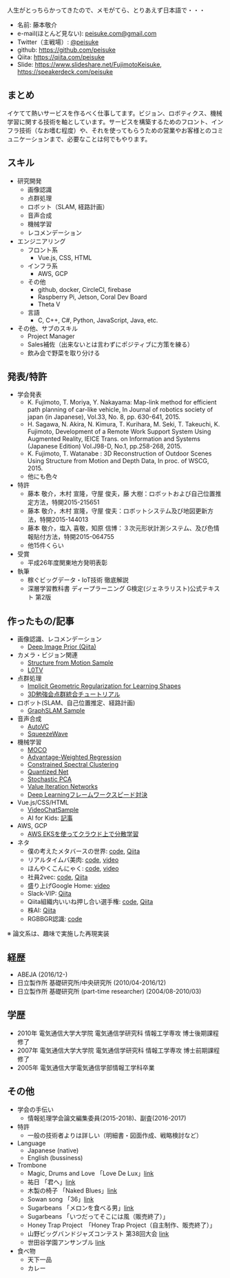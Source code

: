人生がとっちらかってきたので、メモがてら、とりあえず日本語で・・・

- 名前: 藤本敬介
- e-mail(ほとんど見ない): peisuke.com@gmail.com
- Twitter（主戦場）: [@peisuke](https://twitter.com/peisuke)
- github: https://github.com/peisuke
- Qiita: https://qiita.com/peisuke
- Slide: https://www.slideshare.net/FujimotoKeisuke, https://speakerdeck.com/peisuke

## まとめ

イケてて熱いサービスを作るべく仕事してます。ビジョン、ロボティクス、機械学習に関する技術を軸としています。サービスを構築するためのフロント、インフラ技術（なお嗜む程度）や、それを使ってもらうための営業やお客様とのコミュニケーションまで、必要なことは何でもやります。

## スキル

- 研究開発
  - 画像認識
  - 点群処理
  - ロボット（SLAM, 経路計画）
  - 音声合成
  - 機械学習
  - レコメンデーション
- エンジニアリング
  - フロント系
    - Vue.js, CSS, HTML
  - インフラ系
    - AWS, GCP
  - その他
    - github, docker, CircleCI, firebase
    - Raspberry Pi, Jetson, Coral Dev Board
    - Theta V
  - 言語
    - C, C++, C#, Python, JavaScript, Java, etc.
- その他、サブのスキル
  - Project Manager
  - Sales補佐（出来ないとは言わずにポジティブに方策を練る）
  - 飲み会で野菜を取り分ける

## 発表/特許

- 学会発表
  - K. Fujimoto, T. Moriya, Y. Nakayama: Map-link method for efficient path planning of car-like vehicle, In Journal of robotics society of japan (in Japanese), Vol.33, No. 8, pp. 630-641, 2015.
  - H. Sagawa, N. Akira, N. Kimura, T. Kurihara, M. Seki, T. Takeuchi, K. Fujimoto, Development of a Remote Work Support System Using Augmented Reality, IEICE Trans. on Information and Systems (Japanese Edition) Vol.J98-D, No.1, pp.258-268, 2015.
  - K. Fujimoto, T. Watanabe : 3D Reconstruction of Outdoor Scenes Using Structure from Motion and Depth Data, In proc. of WSCG, 2015.
  - 他にも色々
- 特許
  - 藤本 敬介，木村 宣隆，守屋 俊夫，藤 大樹：ロボットおよび自己位置推定方法，特開2015-215651
  - 藤本 敬介，木村 宣隆，守屋 俊夫：ロボットシステム及び地図更新方法，特開2015-144013
  - 藤本 敬介，塩入 喜敬，知原 信博：３次元形状計測システム、及び色情報貼付方法，特開2015-064755
  - 他15件くらい
- 受賞
  - 平成26年度関東地方発明表彰
- 執筆
  - 稼ぐビッグデータ・IoT技術 徹底解説
  - 深層学習教科書 ディープラーニング G検定(ジェネラリスト)公式テキスト 第2版

## 作ったもの/記事

- 画像認識、レコメンデーション
  - [Deep Image Prior (Qiita)](https://qiita.com/peisuke/items/4f37a74eeb16401d2a10)
- カメラ・ビジョン関連
  - [Structure from Motion Sample](https://github.com/peisuke/NoDeepLearning/blob/master/BundleAdjustmentET.ipynb)
  - [L0TV](https://github.com/peisuke/L0TV)
- 点群処理
  - [Implicit Geometric Regularization for Learning Shapes](https://github.com/peisuke/ImplicitGeometricRegularization.pytorch)
  - [3D勉強会点群統合チュートリアル](https://www.slideshare.net/FujimotoKeisuke/lidarslam-99008083)
- ロボット(SLAM、自己位置推定、経路計画)
  - [GraphSLAM Sample](https://github.com/peisuke/NoDeepLearning/blob/master/GraphSLAM.ipynb)
- 音声合成
  - [AutoVC](https://github.com/peisuke/AutoVC.pytorch)
  - [SqueezeWave](https://github.com/peisuke/SqeezeWave-VQVAE)
- 機械学習
  - [MOCO](https://github.com/peisuke/MomentumContrast.pytorch)
  - [Advantage-Weighted Regression](https://github.com/peisuke/AdvantageWeightedRegression)
  - [Constrained Spectral Clustering](https://github.com/peisuke/ConstrainedSpectralClustering)
  - [Quantized Net](https://github.com/peisuke/qnn)
  - [Stochastic PCA](https://github.com/peisuke/vr_pca)
  - [Value Iteration Networks](https://github.com/peisuke/vin)
  - [Deep Learningフレームワークスピード対決](https://github.com/peisuke/DeepLearningSpeedComparison)
- Vue.js/CSS/HTML
  - [VideoChatSample](https://github.com/peisuke/skyway-room-vue)
  - AI for Kids: [記事](https://torus.abejainc.com/n/nf44ff7c242fc)
- AWS, GCP
  - [AWS EKSを使ってクラウド上で分散学習](https://qiita.com/peisuke/items/834cfa77717733d3ff45)
- ネタ
  - 僕の考えたメタバースの世界: [code](https://github.com/peisuke/Netaverse), [Qiita](https://qiita.com/peisuke/items/e876e7be3ba4b5fa5aa3)
  - リアルタイムバ美肉: [code](https://github.com/peisuke/babiniku), [video](https://www.youtube.com/watch?v=fXWbFtDknCo)
  - ほんやくこんにゃく: [code](https://github.com/peisuke/honyaku-konnyaku), [video](https://www.youtube.com/watch?v=yHVKR_-fjY0)
  - 社員2vec: [code](https://github.com/peisuke/shine2vec), [Qiita](https://qiita.com/peisuke/items/05e2c0fa4c77ab993205)
  - 盛り上げGoogle Home: [video](https://www.youtube.com/watch?v=Bcp8DmZbm3I)
  - Slack-VIP: [Qiita](https://qiita.com/peisuke/items/80984db8b47cd8243019)
  - Qiita組織内いいね押し合い選手権: [code](https://github.com/peisuke/qiita_like_analysis), [Qiita](https://qiita.com/peisuke/items/0eb5fb3222927e9a655c)
  - 株AI: [Qiita](https://qiita.com/peisuke/items/f836aa245eb54b703cee)
  - RGBBGR認識: [code](https://github.com/peisuke/rgbbgr)

※ 論文系は、趣味で実施した再現実装

## 経歴

- ABEJA (2016/12-)
- 日立製作所 基礎研究所/中央研究所 (2010/04-2016/12)
- 日立製作所 基礎研究所 (part-time researcher) (2004/08-2010/03)

## 学歴

- 2010年 電気通信大学大学院 電気通信学研究科 情報工学専攻 博士後期課程修了
- 2007年 電気通信大学大学院 電気通信学研究科 情報工学専攻 博士前期課程修了
- 2005年 電気通信大学電気通信学部情報工学科卒業

## その他

- 学会の手伝い
  - 情報処理学会論文編集委員(2015-2018)、副査(2016-2017)
- 特許
  - 一般の技術者よりは詳しい（明細書・図面作成、戦略検討など）
- Language
  - Japanese (native)
  - English (bussiness)
- Trombone
  - Magic, Drums and Love 「Love De Lux」[link](https://www.amazon.co.jp/Love-Lux-Drums-Magic/dp/B01ENF0C8W)
  - 祐日 「君へ」[link](https://www.amazon.co.jp/%E5%90%9B%E3%81%B8-%E7%A5%90%E6%97%A5/dp/B00VJR2L1E)
  - 木製の椅子 「Naked Blues」[link](https://itunes.apple.com/jp/album/naked-blues/id331262363)
  - Sowan song 「36」[link](https://www.amazon.co.jp/36-sowan-song/dp/B00196NN8A)
  - Sugarbeans 「メロンを食べる男」[link](https://www.amazon.co.jp/%E3%83%A1%E3%83%AD%E3%83%B3%E3%82%92%E9%A3%9F%E3%81%B9%E3%82%8B%E7%94%B7-Sugarbeans/dp/B0010JL2RU)
  - Sugarbeans 「いつだってそこには風（販売終了）」
  - Honey Trap Project　「Honey Trap Project（自主制作、販売終了）」
  - 山野ビッグバンドジャズコンテスト 第38回大会  [link](https://www.amazon.co.jp/%E7%AC%AC38%E5%9B%9E-%E5%B1%B1%E9%87%8E%E3%83%93%E3%83%83%E3%82%B0%E3%83%90%E3%83%B3%E3%83%89%E3%83%BB%E3%82%B8%E3%83%A3%E3%82%BA%E3%83%BB%E3%82%B3%E3%83%B3%E3%83%86%E3%82%B9%E3%83%88-Various-Artists/dp/B007CXXB86)
  - 世田谷学園アンサンブル [link](https://www.amazon.co.jp/%E4%B8%96%E7%94%B0%E8%B0%B7%E5%AD%A6%E5%9C%92%E3%82%A2%E3%83%B3%E3%82%B5%E3%83%B3%E3%83%96%E3%83%AB-%E4%B8%96%E7%94%B0%E8%B0%B7%E5%AD%A6%E5%9C%92%E9%AB%98%E7%AD%89%E5%AD%A6%E6%A0%A1%E5%90%B9%E5%A5%8F%E6%A5%BD%E9%83%A8-%E4%B8%96%E7%94%B0%E8%B0%B7%E5%AD%A6%E5%9C%92%E4%B8%AD%E5%AD%A6%E6%A0%A1%E5%90%B9%E5%A5%8F%E6%A5%BD%E9%83%A8/dp/B00005TQCU)
- 食べ物
  - 天下一品
  - カレー
